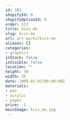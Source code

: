 ```yaml
---
id: 103
shopifyId: 0
shopifyOptionId: 0
order: 513
title: Kiss me
slug: kiss-me
url: art-works/kiss-me
aliases: []
categories:
- graphics
inStock: false
isVisible: false
location: ""
height: 50
width: 35
date: 2009-01-01T00:00:00Z
materials:
- pen
- acrylic
- paper
price: -1
mainImage: kiss_me.jpg
---
```

